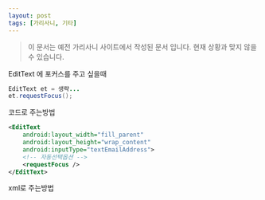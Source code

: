 ```yaml
---
layout: post
tags: [가리사니, 기타]
---
```


> 이 문서는 예전 가리사니 사이트에서 작성된 문서 입니다.
현재 상황과 맞지 않을 수 있습니다.


EditText 에 포커스를 주고 싶을때

``` java
EditText et = 생략...
et.requestFocus();
```
코드로 주는방법

``` xml
<EditText
	android:layout_width="fill_parent"
	android:layout_height="wrap_content"
	android:inputType="textEmailAddress">
	<!-- 자동선택옵션 -->
	<requestFocus />
</EditText>
```
xml로 주는방법